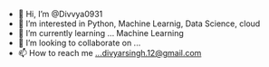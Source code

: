 - 👋 Hi, I’m @Divvya0931
- 👀 I’m interested in Python, Machine Learnig, Data Science, cloud
- 🌱 I’m currently learning ... Machine Learning
- 💞️ I’m looking to collaborate on ...
- 📫 How to reach me ...divyarsingh.12@gmail.com

<!---
Divvya0931/Divvya0931 is a ✨ special ✨ repository because its `README.md` (this file) appears on your GitHub profile.
You can click the Preview link to take a look at your changes.
--->

